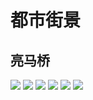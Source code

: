 # 都市街景

## 亮马桥

<div class="album-wrap">
    <img src="/blog/pics/liang/1.jpg" class="medium-zoom-image"/>
    <img src="/blog/pics/liang/2.jpg" class="medium-zoom-image"/>
    <img src="/blog/pics/liang/3.jpg" class="medium-zoom-image"/>
    <img src="/blog/pics/liang/4.jpg" class="medium-zoom-image"/>
    <img src="/blog/pics/liang/5.jpg" class="medium-zoom-image"/>
    <img src="/blog/pics/liang/6.jpg" class="medium-zoom-image"/>
</div>
